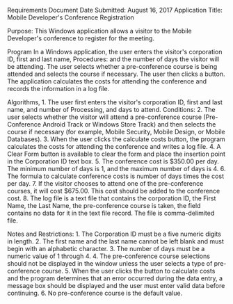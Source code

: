 Requirements Document
Date Submitted:   August 16, 2017
Application       Title: Mobile Developer's Conference Registration 

Purpose:          This Windows application allows a visitor to the Mobile Developer's conference to 
                  register for the meeting.
                
Program           In a Windows application, the user enters the visitor's corporation ID, first and last name,
Procedures:       and the number of days the visitor will be attending. The user selects whether a pre-conference
                  course is being attended and selects the course if necessary. The user then clicks a button.
                  The application calculates the costs for attending the conference and records the information in a log file.
                
                
Algorithms,       1. The user first enters the visitor's corporation ID, first and last name, and number of 
Processing, and      days to attend.
Conditions:       2. The user selects whether the visitor will attend a pre-conference course (Pre-Conference
                     Android Track or Windows Store Track) and then selects the course if necessary (for 
                     example, Mobile Security, Mobile Design, or Mobile Databases).
                  3. When the user clicks the calculate costs button, the program calculates the costs for attending the
                     conference and writes a log file.
                  4. A Clear Form button is available to clear the form and place the insertion 
                     point in the Corporation ID text box.
                  5. The conference cost is $350.00 per day. The minimum number of days is 1, and
                     the maximum number of days is 4.
                  6. The formula to calculate conference costs is number of days times the cost per day.
                  7. If the visitor chooses to attend one of the pre-conference courses, it will cost 
                     $675.00. This cost should be added to the conference cost.
                  8. The log file is a text file that contains the corporation ID, the First Name, the 
                     Last Name, the pre-conference course is taken, the field contains no data for it in the text file
                     record. The file is comma-delimited file. 
                     
                     
Notes and
Restrictions:     1. The Corporation ID must be a five numeric digits in length.
                  2. The first name and the last name cannot be left blank and must begin with an
                     alphabetic character.
                  3. The number of days must be a numeric value of 1 through 4.
                  4. The pre-conference course selections should not be displayed in the window unless
                     the user selects a type of pre-conference course.
                  5. When the user clicks the button to calculate costs and the program determines that
                     an error occurred during the data entry, a message box should be displayed and the user 
                     must enter valid data before continuing.
                  6. No pre-conference course is the default value.
                  
                  
